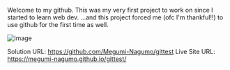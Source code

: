 Welcome to my github. 
This was my very first project to work on since I started to learn web dev.
...and this project forced me (ofc I'm thankful!!) to use github for the first time as well.



![image](https://github.com/user-attachments/assets/6257e052-bf92-483b-b02d-a84aadefdc9a)

Solution URL: https://github.com/Megumi-Nagumo/gittest
Live Site URL: https://megumi-nagumo.github.io/gittest/
